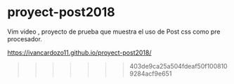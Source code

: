 
# proyect-post2018
Vim video , proyecto de prueba que muestra el uso de Post css como pre procesador.

https://ivancardozo11.github.io/proyect-post2018/
>>>>>>> 403de9ca25a504fdeaf50f1008109284acf9e651
